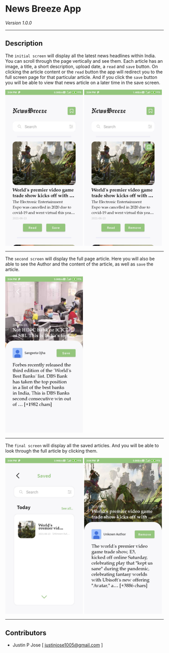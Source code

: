 # **News Breeze App**

_Version 1.0.0_

---

## Description

The `initial screen` will display all the latest news headlines within India. You can scroll through the page vertically and see them. Each article has an image, a title, a short description, upload date, a `read` and `save` button. On clicking the article content or the `read` button the app will redirect you to the full screen page for that particular article. And if you click the `save` button you will be able to view that news article on a later time in the save screen.

<img src="screenshots/listArticleNotSaved.jpeg" width="49%" height="49%" title="Initial Screen"> <img src="screenshots/listArticleSaved.jpeg" width="49%" height="49%" title="Save Button Pressed">

---

The `second screen` will display the full page article. Here you will also be able to see the Author and the content of the article, as well as `save` the article.

<img src="screenshots/readArticle.jpeg" width="49%" height="49%" title="Full Page Article">

---

The `final screen` will display all the saved articles. And you will be able to look through the full article by clicking them.

<img src="screenshots/savedArticle.jpeg" width="49%" height="49%" title="Saved Screen"> <img src="screenshots/readArticleSaved.jpeg" width="49%" height="49%" title="Full Article Viwed From Saved Screen">

---

## **Contributors**

- Justin P Jose [ <justinjose1005@gmail.com> ]
